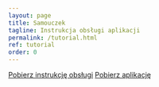 ```yaml
---
layout: page
title: Samouczek
tagline: Instrukcja obsługi aplikacji
permalink: /tutorial.html
ref: tutorial
order: 0
---
```


<a href="{{ site.github.pdf_url }}" class="btnMail">Pobierz instrukcję obsługi</a>
<a href="{{ site.github.apk_url }}" download>Pobierz aplikację</a>

